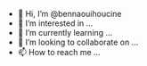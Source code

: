 - 👋 Hi, I’m @bennaouihoucine
- 👀 I’m interested in ...
- 🌱 I’m currently learning ...
- 💞️ I’m looking to collaborate on ...
- 📫 How to reach me ...

<!---
bennaouihoucine/bennaouihoucine is a ✨ special ✨ repository because its `README.md` (this file) appears on your GitHub profile.
You can click the Preview link to take a look at your changes.
--->
